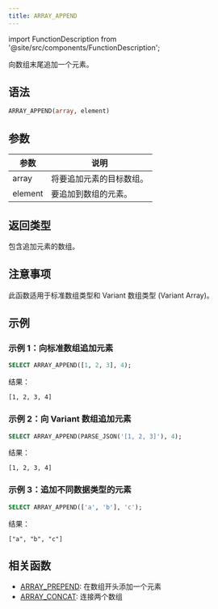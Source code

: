 ```yaml
---
title: ARRAY_APPEND
---
```

import FunctionDescription from '@site/src/components/FunctionDescription';

<FunctionDescription description="Introduced or updated: v1.2.762"/>

向数组末尾追加一个元素。

## 语法

```sql
ARRAY_APPEND(array, element)
```

## 参数

| 参数     | 说明                     |
|----------|--------------------------|
| array    | 将要追加元素的目标数组。 |
| element  | 要追加到数组的元素。     |

## 返回类型

包含追加元素的数组。

## 注意事项

此函数适用于标准数组类型和 Variant 数组类型 (Variant Array)。

## 示例

### 示例 1：向标准数组追加元素

```sql
SELECT ARRAY_APPEND([1, 2, 3], 4);
```

结果：

```
[1, 2, 3, 4]
```

### 示例 2：向 Variant 数组追加元素

```sql
SELECT ARRAY_APPEND(PARSE_JSON('[1, 2, 3]'), 4);
```

结果：

```
[1, 2, 3, 4]
```

### 示例 3：追加不同数据类型的元素

```sql
SELECT ARRAY_APPEND(['a', 'b'], 'c');
```

结果：

```
["a", "b", "c"]
```

## 相关函数

- [ARRAY_PREPEND](array-prepend): 在数组开头添加一个元素
- [ARRAY_CONCAT](array-concat): 连接两个数组